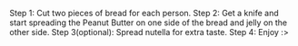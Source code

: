Step 1: Cut two pieces of bread for each person.
Step 2: Get a knife and start spreading the Peanut Butter on one side of the bread and jelly on the other side. 
Step 3(optional): Spread nutella for extra taste. 
Step 4: Enjoy :>